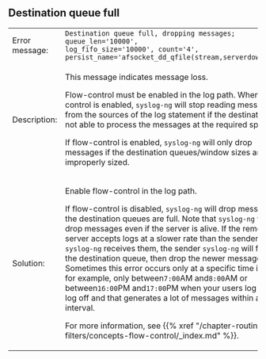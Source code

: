 ---
---
<!-- DISCLAIMER: This file is based on the syslog-ng Open Source Edition documentation https://github.com/balabit/syslog-ng-ose-guides/commit/2f4a52ee61d1ea9ad27cb4f3168b95408fddfdf2 and is used under the terms of The syslog-ng Open Source Edition Documentation License. The file has been modified by Axoflow. -->

## Destination queue full

<table>
<colgroup>
<col style="width: 50%" />
<col style="width: 50%" />
</colgroup>
<tbody>
<tr class="odd">
<td>Error message:</td>
<td>
<code>Destination queue full, dropping messages; queue_len=&#39;10000&#39;, 
log_fifo_size=&#39;10000&#39;, count=&#39;4&#39;, 
persist_name=&#39;afsocket_dd_qfile(stream,serverdown:514)&#39;</code></td>
</tr>
<tr class="even">
<td>Description:</td>
<td><p>This message indicates message loss.</p>
<p>Flow-control must be enabled in the log path. When flow-control is enabled, <code>syslog-ng</code> will stop reading messages from the sources of the log statement if the destinations are not able to process the messages at the required speed.</p>
<p>If flow-control is enabled, <code>syslog-ng</code> will only drop messages if the destination queues/window sizes are improperly sized.</p></td>
</tr>
<tr class="odd">
<td>Solution:</td>
<td><p>Enable flow-control in the log path.</p>
<p>If flow-control is disabled, <code>syslog-ng</code> will drop messages if the destination queues are full. Note that <code>syslog-ng</code> will drop messages even if the server is alive. If the remote server accepts logs at a slower rate than the sender <code>syslog-ng</code> receives them, the sender <code>syslog-ng</code> will fill up the destination queue, then drop the newer messages. Sometimes this error occurs only at a specific time interval, for example, only between<code>7:00</code>AM and<code>8:00</code>AM or between<code>16:00</code>PM and<code>17:00</code>PM when your users log in or log off and that generates a lot of messages within a short interval.</p>
<p>For more information, see {{% xref "/chapter-routing-filters/concepts-flow-control/_index.md" %}}.</p></td>
</tr>
</tbody>
</table>

